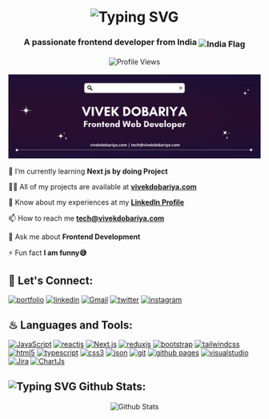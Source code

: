 <h1 align='center'>
  <img
    src="https://readme-typing-svg.demolab.com?font=Fira+Code&weight=600&size=22&pause=1000&color=3F00F7&random=false&width=535&lines=%E2%9C%A8+Hey%2C+I'm+Vivek.+You+are+Welcome!+%F0%9F%8C%9F"
    alt="Typing SVG" />
</h1>

<h3 align="center">A passionate frontend developer from India <img style="vertical-align: sub"
    src="https://static.vecteezy.com/system/resources/previews/011/571/519/original/circle-flag-of-india-free-png.png"
    alt="India Flag" width="25" /> </h3>

<div align='center'>
  <img src="https://komarev.com/ghpvc/?username=vivekdobariya&label=Profile%20views&color=0e75b6&style=flat"
    alt="Profile Views" />
</div>
<br />
<img src="./assets/Business.png" alt="Front End Developer Banner" />
<br />

🌱 I’m currently learning **Next js by doing Project**

👨‍💻 All of my projects are available at **[vivekdobariya.com](https://vivekdobariya.com/)**

📄 Know about my experiences at my **[LinkedIn Profile](https://linkedin.com/in/vivekdobariya)**

📫 How to reach me **tech@vivekdobariya.com**

💬 Ask me about **Frontend Development**

⚡ Fun fact **I am funny😅**

## 🔰 Let's Connect:

[![portfolio](https://img.shields.io/badge/Portfolio-255E63?style=for-the-badge&logo=About.me&logoColor=white)](https:///vivekdobariya.com/)
[![linkedin](https://img.shields.io/badge/LinkedIn-0077B5?style=for-the-badge&logo=linkedin&logoColor=white)](https://www.linkedin.com/in/vivekdobariya/)
[![Gmail](https://img.shields.io/badge/Gmail-D14836?style=for-the-badge&logo=gmail&logoColor=white)](mailto:tech@vivekdobariya.com)
[![twitter](https://img.shields.io/badge/Twitter-1DA1F2?style=for-the-badge&logo=twitter&logoColor=white)](https://twitter.com/vivekdobariya18)
[![instagram](https://img.shields.io/badge/Instagram-E4405F?style=for-the-badge&logo=instagram&logoColor=white)](https://instagram.com/vivekdobariya333)

## ♨ Languages and Tools:

[![JavaScript](https://img.shields.io/badge/JavaScript-323330?style=for-the-badge&logo=javascript&logoColor=F7DF1E)](https://developer.mozilla.org/en-US/docs/Web/JavaScript)
[![reactjs](https://img.shields.io/badge/React-20232A?style=for-the-badge&logo=react&logoColor=61DAFB)](https://reactjs.org/)
[![Next.js](https://img.shields.io/badge/next%20js-000000?style=for-the-badge&logo=nextdotjs&logoColor=white)](https://nextjs.org/)
[![reduxjs](https://img.shields.io/badge/Redux-593D88?style=for-the-badge&logo=redux&logoColor=white)](https://redux.js.org)
[![bootstrap](https://img.shields.io/badge/Bootstrap-563D7C?style=for-the-badge&logo=bootstrap&logoColor=white)](https://getbootstrap.com)
[![tailwindcss](https://img.shields.io/badge/Tailwind_CSS-38B2AC?style=for-the-badge&logo=tailwind-css&logoColor=white)](https://tailwindcss.com/)
[![html5](https://img.shields.io/badge/HTML5-E34F26?style=for-the-badge&logo=html5&logoColor=white)](https://www.w3.org/html/)
[![typescript](https://img.shields.io/badge/TypeScript-007ACC?style=for-the-badge&logo=typescript&logoColor=white)](https://www.typescriptlang.org/)
[![css3](https://img.shields.io/badge/CSS3-1572B6?style=for-the-badge&logo=css3&logoColor=white)](https://www.w3schools.com/css/)
[![json](https://img.shields.io/badge/json-5E5C5C?style=for-the-badge&logo=json&logoColor=white)](https://www.json.org/)
[![git](https://img.shields.io/badge/GIT-E44C30?style=for-the-badge&logo=git&logoColor=white)](https://git-scm.com/)
[![github
pages](https://img.shields.io/badge/GitHub%20Pages-222222?style=for-the-badge&logo=GitHub%20Pages&logoColor=white)](https://pages.github.com/)
[![visualstudio](https://img.shields.io/badge/VSCode-0078D4?style=for-the-badge&logo=visual%20studio%20code&logoColor=white)](https://code.visualstudio.com/)
[![Jira](https://img.shields.io/badge/jira-%230A0FFF.svg?style=for-the-badge&logo=jira&logoColor=white)](https://www.atlassian.com/software/jira)
[![ChartJs](https://img.shields.io/badge/Chart.js-FF6384?style=for-the-badge&logo=chartdotjs&logoColor=white)](https://www.chartjs.org/)

## <img src="https://readme-typing-svg.demolab.com?font=Fira+Code&duration=1000&pause=50&center=true&vCenter=true&random=false&width=30&height=24&lines=%F0%9F%92%AB" alt="Typing SVG" /> Github Stats:

<div align="center"><img src="https://github-readme-stats-mu-dusky.vercel.app/api?username=vivekdobariya&show_icons=true&theme=radical&count_private=true&include_all_commits=true"&custom_title="My Stats" align = "center" alt="Github Stats" /></div>
